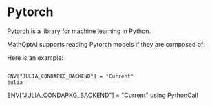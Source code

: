 # Pytorch

[Pytorch](https://pytorch.org) is a library for machine learning in Python.

MathOptAI supports reading Pytorch models if they are composed of:

Here is an example:

```

ENV["JULIA_CONDAPKG_BACKEND"] = "Current"
julia
```

ENV["JULIA_CONDAPKG_BACKEND"] = "Current"
using PythonCall
